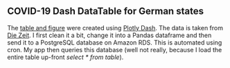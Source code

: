 ## COVID-19 Dash DataTable for German states

The [table and figure](https://covid19basucrud.herokuapp.com/) were created using [Plotly Dash](https://plotly.com/dash/). The data is taken from [Die Zeit](https://www.zeit.de/wissen/corona-karte-deutschland-aktuelle-zahlen-landkreise#woher-kommen-die-daten). I first clean it a bit, change it into a Pandas dataframe and then send it to a PostgreSQL database on Amazon RDS. This is automated using cron. My app then queries this database (well not really, because I load the entire table up-front *select * from table*).
